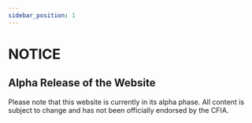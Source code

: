 ```yaml
---
sidebar_position: 1
---
```


# NOTICE

## Alpha Release of the Website

Please note that this website is currently in its alpha phase. All content is
subject to change and has not been officially endorsed by the CFIA.
